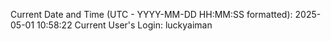 Current Date and Time (UTC - YYYY-MM-DD HH:MM:SS formatted): 2025-05-01 10:58:22
Current User's Login: luckyaiman
